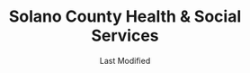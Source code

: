 ---
layout: location-page
date: Last Modified
description: "Local COVID-19 testing is available at Solano County Health & Social Services in Fairfield, California, USA."
permalink: "locations/california/fairfield/solano-county-health-and-social-services/"
tags:
  - locations
  - california
title: Solano County Health & Social Services
uniqueName: solano-county-health-and-social-services
state: California
stateAbbr: CA
hood: "Fairfield"
address: "2101 Courage Dr"
city: "Fairfield"
zip: "94533"
zipsNearby: "94002 94920 94922 94923 94924 95416 94005 94010 94011 95419 95422 95423 95424 95425 95426 94925 94976 94926 94927 94928 94931 94014 94015 94016 94017 94929 95430 95431 94018 95433 94930 94978 94933 95436 95439 95442 95444 95446 95471 95448 94937 95451 95452 94938 94939 94977 95457 94940 94025 94026 94027 95461 95467 94030 94941 94942 94037 95462 94038 94035 94039 94042 94043 94946 94945 94947 94948 94949 94998 95465 94950 94044 94301 94302 94303 94305 94306 94309 94951 94952 94953 94954 94955 94975 94999 94956 94061 94063 94064 94065 94957 94960 94979 94066 94070 94102 94103 94104 94105 94107 94108 94109 94110 94111 94112 94114 94115 94116 94117 94118 94119 94120 94121 94122 94123 94124 94125 94126 94127 94128 94129 94130 94131 94132 94133 94134 94137 94139 94140 94141 94142 94143 94144 94145 94146 94147 94151 94153 94154 94156 94158 94159 94160 94161 94162 94163 94164 94171 94172 94177 94188 94963 94401 94402 94403 94404 94497 94964 94974 94901 94903 94904 94912 94913 94914 94915 95401 95402 95403 95404 95405 95406 95407 95409 94965 94966 95472 95473 95476 94080 94083 94970 94088 94089 94971 94972 95486 95487 95492 94973 94501 94502 94507 95002 94508 94576 94509 94531 94510 94701 94702 94703 94704 94705 94706 94707 94708 94709 94710 94712 94720 94511 94512 94513 94505 94514 94515 94516 94517 94518 94519 94520 94521 94522 94523 94524 94527 94529 94525 94506 94526 94528 94530 94533 94534 94535 94536 94537 94538 94539 94555 94540 94541 94542 94543 94544 94545 94546 94552 94557 94548 94549 94550 94551 94553 95035 94556 94570 94575 94558 94559 94581 94560 94601 94602 94603 94604 94605 94606 94607 94608 94609 94610 94611 94612 94613 94614 94615 94617 94618 94619 94620 94621 94622 94623 94624 94649 94659 94660 94661 94662 94666 94561 94562 94563 94564 94565 94566 94568 94588 94567 94569 94801 94802 94803 94804 94805 94806 94807 94808 94820 94850 94571 94547 94572 94573 94574 95132 95134 95152 95164 94577 94578 94579 94580 94582 94583 95054 95056 94585 94586 94587 94503 94589 94590 94591 94592 94595 94596 94597 94598 94599 95220 95912 95606 95225 95608 95609 95610 95611 95621 95612 95227 95615 95616 95617 95618 95620 95937 95624 95757 95758 95759 95625 95626 95320 95607 95627 95628 95630 95671 95762 95763 95231 95632 95950 95637 95679 95638 95234 95639 95640 95641 95645 95330 95648 95236 95237 95240 95241 95242 95650 95653 95336 95337 95957 95658 95659 95652 95660 95961 95662 95663 95668 95669 95655 95670 95741 95742 95672 95673 95674 95366 95676 95677 95765 95661 95678 95746 95747 95680 94203 94204 94205 94206 94207 94208 94209 94211 94229 94230 94232 94234 94235 94236 94237 94239 94240 94244 94245 94246 94247 94248 94249 94250 94252 94254 94256 94257 94258 94259 94261 94262 94263 94267 94268 94269 94271 94273 94274 94277 94278 94279 94280 94282 94283 94284 94285 94286 94287 94288 94289 94290 94291 94293 94294 94295 94296 94297 94298 94299 95811 95812 95813 95814 95815 95816 95817 95818 95819 95820 95821 95822 95823 95824 95825 95826 95827 95828 95829 95830 95831 95832 95833 95834 95835 95836 95837 95838 95840 95841 95842 95843 95851 95852 95853 95860 95864 95865 95866 95867 95887 95894 95899 95681 95682 95683 95201 95202 95203 95204 95205 95206 95207 95208 95209 95210 95211 95212 95213 95215 95219 95267 95269 95296 95297 95686 95304 95376 95377 95378 95385 95391 95687 95688 95696 95226 95253 95254 95690 95605 95691 95798 95799 95692 95987 95693 95694 95258 95695 95776 95697 95991 95992 95993 95698 94013 94101 94106 94135 94136 94138 94150 94152 94155 94175 94199 94625" 
mapUrl: "http://maps.apple.com/?q=Solano+County+Health+and+Social+Services&address=2101+Courage+Dr,Fairfield,California,94533"
locationType: Drive-thru
phone: "707-784-8655"
website: "undefined"
onlineBooking: undefined
closed: undefined
closedUpdate: May 18th, 2020
notes: "By appointment only. Prioritizes health care workers. Requires phone screen. Free."
days: Weekdays
hours: 9AM-4:30PM
ctaMessage: Call 707-784-8655
ctaUrl: "tel:707-784-8655"
---